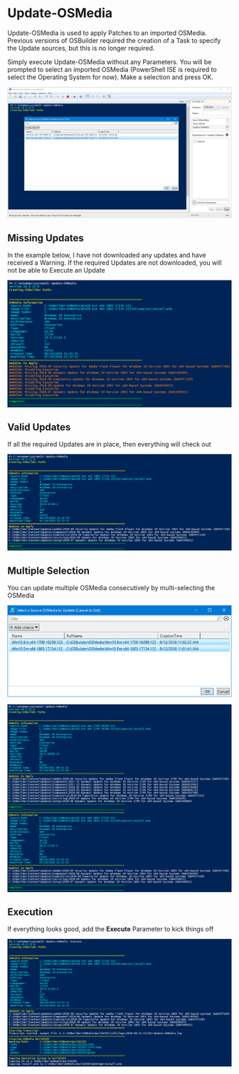 # Update-OSMedia

Update-OSMedia is used to apply Patches to an imported OSMedia.  Previous versions of OSBuilder required the creation of a Task to specify the Update sources, but this is no longer required.

Simply execute Update-OSMedia without any Parameters.  You will be prompted to select an imported OSMedia \(PowerShell ISE is required to select the Operating System for now\).  Make a selection and press OK.

![](../../.gitbook/assets/2018-09-12_11-11-44.png)

## Missing Updates

In the example below, I have not downloaded any updates and have received a Warning.  If the required Updates are not downloaded, you will not be able to Execute an Update

![](../../.gitbook/assets/2018-09-12_11-17-47.png)

## Valid Updates

If all the required Updates are in place, then everything will check out

![](../../.gitbook/assets/2018-09-12_11-18-36.png)

## Multiple Selection

You can update multiple OSMedia consecutively by multi-selecting the OSMedia

![](../../.gitbook/assets/2018-09-12_11-19-45.png)

![](../../.gitbook/assets/2018-09-12_11-21-09.png)

## Execution

If everything looks good, add the **Execute** Parameter to kick things off

![](../../.gitbook/assets/2018-09-12_11-22-38.png)



